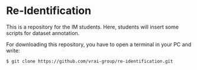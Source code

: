 # Re-Identification

This is a repository for the IM students. Here, students will insert some scripts for dataset annotation.

For downloading this repository, you have to open a terminal in your PC and write:
```sh
$ git clone https://github.com/vrai-group/re-identification.git
```
